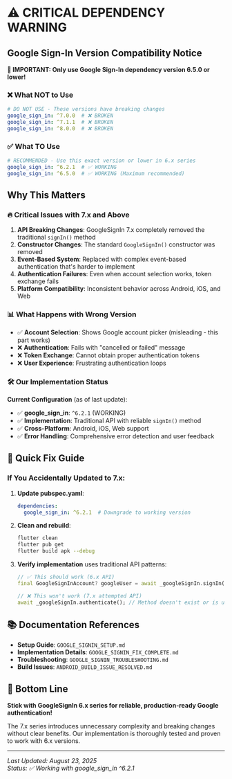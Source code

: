 # ⚠️ CRITICAL DEPENDENCY WARNING

## Google Sign-In Version Compatibility Notice

**🚨 IMPORTANT: Only use Google Sign-In dependency version 6.5.0 or lower!**

### ❌ What NOT to Use
```yaml
# DO NOT USE - These versions have breaking changes
google_sign_in: ^7.0.0  # ❌ BROKEN
google_sign_in: ^7.1.1  # ❌ BROKEN
google_sign_in: ^8.0.0  # ❌ BROKEN
```

### ✅ What TO Use
```yaml
# RECOMMENDED - Use this exact version or lower in 6.x series
google_sign_in: ^6.2.1  # ✅ WORKING
google_sign_in: ^6.5.0  # ✅ WORKING (Maximum recommended)
```

## Why This Matters

### 🔥 Critical Issues with 7.x and Above
1. **API Breaking Changes**: GoogleSignIn 7.x completely removed the traditional `signIn()` method
2. **Constructor Changes**: The standard `GoogleSignIn()` constructor was removed
3. **Event-Based System**: Replaced with complex event-based authentication that's harder to implement
4. **Authentication Failures**: Even when account selection works, token exchange fails
5. **Platform Compatibility**: Inconsistent behavior across Android, iOS, and Web

### 📊 What Happens with Wrong Version
- ✅ **Account Selection**: Shows Google account picker (misleading - this part works)
- ❌ **Authentication**: Fails with "cancelled or failed" message
- ❌ **Token Exchange**: Cannot obtain proper authentication tokens
- ❌ **User Experience**: Frustrating authentication loops

### 🛠️ Our Implementation Status
**Current Configuration** (as of last update):
- ✅ **google_sign_in**: `^6.2.1` (WORKING)
- ✅ **Implementation**: Traditional API with reliable `signIn()` method
- ✅ **Cross-Platform**: Android, iOS, Web support
- ✅ **Error Handling**: Comprehensive error detection and user feedback

## 🚀 Quick Fix Guide

### If You Accidentally Updated to 7.x:
1. **Update pubspec.yaml**:
   ```yaml
   dependencies:
     google_sign_in: ^6.2.1  # Downgrade to working version
   ```

2. **Clean and rebuild**:
   ```bash
   flutter clean
   flutter pub get
   flutter build apk --debug
   ```

3. **Verify implementation** uses traditional API patterns:
   ```dart
   // ✅ This should work (6.x API)
   final GoogleSignInAccount? googleUser = await _googleSignIn.signIn();
   
   // ❌ This won't work (7.x attempted API)
   await _googleSignIn.authenticate(); // Method doesn't exist or is unreliable
   ```

## 📚 Documentation References
- **Setup Guide**: `GOOGLE_SIGNIN_SETUP.md`
- **Implementation Details**: `GOOGLE_SIGNIN_FIX_COMPLETE.md`
- **Troubleshooting**: `GOOGLE_SIGNIN_TROUBLESHOOTING.md`
- **Build Issues**: `ANDROID_BUILD_ISSUE_RESOLVED.md`

## 🎯 Bottom Line
**Stick with GoogleSignIn 6.x series for reliable, production-ready Google authentication!**

The 7.x series introduces unnecessary complexity and breaking changes without clear benefits. Our implementation is thoroughly tested and proven to work with 6.x versions.

---
*Last Updated: August 23, 2025*  
*Status: ✅ Working with google_sign_in ^6.2.1*
